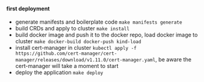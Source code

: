 #### first deployment
- generate manifests and boilerplate code `make manifests generate`
- build CRDs and apply to cluster `make install`
- build docker image and push it to the docker repo, load docker image to cluster `make docker-build docker-push kind-load`
- install cert-manager in cluster `kubectl apply -f https://github.com/cert-manager/cert-manager/releases/download/v1.11.0/cert-manager.yaml`, be aware the cert-manager will take a moment to start
- deploy the application `make deploy`

